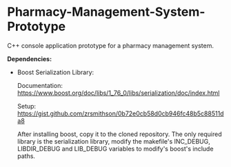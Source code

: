 # Pharmacy-Management-System-Prototype

C++ console application prototype for a pharmacy management system.

**Dependencies:**

- Boost Serialization Library: 

    Documentation: https://www.boost.org/doc/libs/1_76_0/libs/serialization/doc/index.html
    
    Setup: https://gist.github.com/zrsmithson/0b72e0cb58d0cb946fc48b5c88511da8
    
    After installing boost, copy it to the cloned repository. 
    The only required library is the serialization library, modify the makefile's INC_DEBUG, LIBDIR_DEBUG and LIB_DEBUG variables to modify's boost's include paths.
